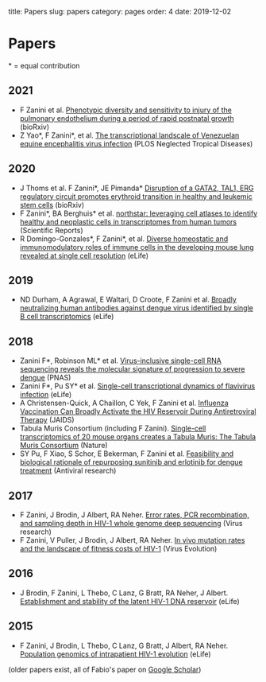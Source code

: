 title: Papers
slug: papers
category: pages
order: 4
date: 2019-12-02

# Papers
\* = equal contribution
## 2021
- F Zanini et al. [Phenotypic diversity and sensitivity to injury of the pulmonary endothelium during a period of rapid postnatal growth](https://www.biorxiv.org/content/10.1101/2021.04.27.441649v1) (bioRxiv)
- Z Yao\*, F Zanini\*, et al. [The transcriptional landscale of Venezuelan equine encephalitis virus infection](https://journals.plos.org/plosntds/article?id=10.1371/journal.pntd.0009306) (PLOS Neglected Tropical Diseases)
## 2020
- J Thoms et al. F Zanini\*, JE Pimanda\* [Disruption of a GATA2, TAL1, ERG regulatory circuit promotes erythroid transition in healthy and leukemic stem cells](https://www.biorxiv.org/content/10.1101/2020.10.26.353797v1) (bioRxiv)
- F Zanini\*, BA Berghuis\* et al. [northstar: leveraging cell atlases to identify healthy and neoplastic cells in transcriptomes from human tumors](https://www.nature.com/articles/s41598-020-71805-1) (Scientific Reports)
- R Domingo-Gonzales\*, F Zanini\*, et al. [Diverse homeostatic and immunomodulatory roles of immune cells in the developing mouse lung revealed at single cell resolution](https://elifesciences.org/articles/56890) (eLife)
## 2019
- ND Durham, A Agrawal, E Waltari, D Croote, F Zanini et al. [Broadly neutralizing human antibodies against dengue virus identified by single B cell transcriptomics](https://elifesciences.org/articles/52384) (eLife)

## 2018
- Zanini F\*, Robinson ML\* et al. [Virus-inclusive single-cell RNA sequencing reveals the molecular signature of progression to severe dengue](https://www.pnas.org/content/115/52/E12363) (PNAS)
- Zanini F\*, Pu SY\* et al. [Single-cell transcriptional dynamics of flavivirus infection](https://elifesciences.org/articles/32942) (eLife)
- A Christensen-Quick, A Chaillon, C Yek, F Zanini et al. [Influenza Vaccination Can Broadly Activate the HIV Reservoir During Antiretroviral Therapy](https://journals.lww.com/jaids/Fulltext/2018/11010/Influenza_Vaccination_Can_Broadly_Activate_the_HIV.22.aspx) (JAIDS)
- Tabula Muris Consortium (including F Zanini). [Single-cell transcriptomics of 20 mouse organs creates a Tabula Muris: The Tabula Muris Consortium](https://www.ncbi.nlm.nih.gov/pmc/articles/PMC6642641/) (Nature)
- SY Pu, F Xiao, S Schor, E Bekerman, F Zanini et al. [Feasibility and biological rationale of repurposing sunitinib and erlotinib for dengue treatment](https://www.sciencedirect.com/science/article/pii/S0166354218301256) (Antiviral research)

## 2017
- F Zanini, J Brodin, J Albert, RA Neher. [Error rates, PCR recombination, and sampling depth in HIV-1 whole genome deep sequencing](https://www.sciencedirect.com/science/article/pii/S0168170216304221) (Virus research)
- F Zanini, V Puller, J Brodin, J Albert, RA Neher. [In vivo mutation rates and the landscape of fitness costs of HIV-1](https://academic.oup.com/ve/article-abstract/3/1/vex003/3060990) (Virus Evolution)

## 2016
- J Brodin, F Zanini, L Thebo, C Lanz, G Bratt, RA Neher, J Albert. [Establishment and stability of the latent HIV-1 DNA reservoir](https://elifesciences.org/articles/18889.pdf) (eLife)

## 2015
- F Zanini, J Brodin, L Thebo, C Lanz, G Bratt, J Albert, RA Neher. [Population genomics of intrapatient HIV-1 evolution](https://cdn.elifesciences.org/articles/11282/elife-11282-v2.pdf) (eLife)

(older papers exist, all of Fabio's paper on [Google Scholar](https://scholar.google.com/citations?hl=en&user=XMDw5-4AAAAJ))
